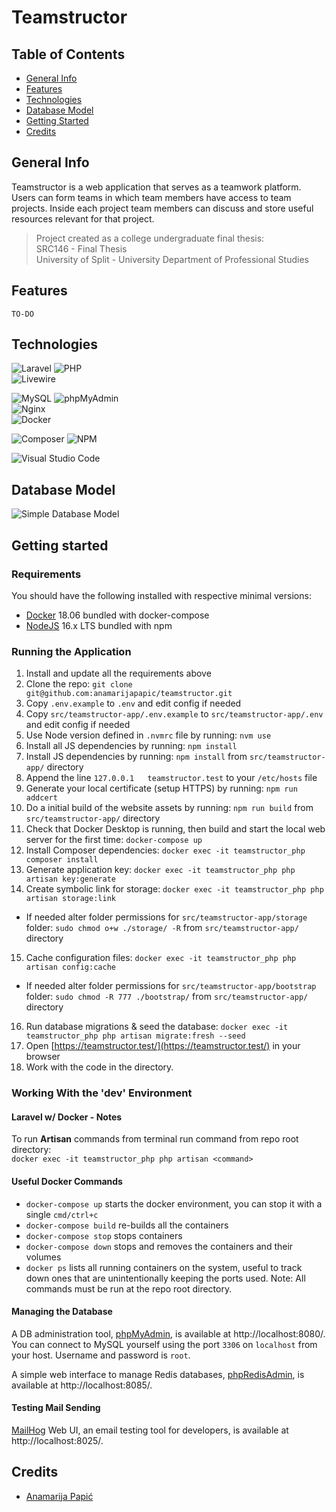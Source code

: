# Teamstructor

## Table of Contents

* [General Info](#general-info)
* [Features](#features)
* [Technologies](#technologies)
* [Database Model](#database-model)
* [Getting Started](#getting-started)
* [Credits](#credits)

## General Info

Teamstructor is a web application that serves as a teamwork platform. Users can form teams in which team members have access to team projects. Inside each project team members can discuss and store useful resources relevant for that project.

> Project created as a college undergraduate final thesis:  
> SRC146 - Final Thesis  
> University of Split - University Department of Professional Studies

## Features

`TO-DO`

## Technologies

![Laravel](https://img.shields.io/badge/laravel-%23FF2D20.svg?style=for-the-badge&logo=laravel&logoColor=white)
![PHP](https://img.shields.io/badge/php-%23777BB4.svg?style=for-the-badge&logo=php&logoColor=white)  
![Livewire](https://img.shields.io/badge/Livewire-4E56A6.svg?style=for-the-badge&logo=Livewire&logoColor=white)  

![MySQL](https://img.shields.io/badge/mysql-%2300f.svg?style=for-the-badge&logo=mysql&logoColor=white)
![phpMyAdmin](https://img.shields.io/badge/phpMyAdmin-6C78AF.svg?style=for-the-badge&logo=phpMyAdmin&logoColor=white)  
![Nginx](https://img.shields.io/badge/nginx-%23009639.svg?style=for-the-badge&logo=nginx&logoColor=white)  
![Docker](https://img.shields.io/badge/docker-%230db7ed.svg?style=for-the-badge&logo=docker&logoColor=white)  

![Composer](https://img.shields.io/badge/Composer-885630.svg?style=for-the-badge&logo=Composer&logoColor=white)
![NPM](https://img.shields.io/badge/NPM-%23CB3837.svg?style=for-the-badge&logo=npm&logoColor=white)  

![Visual Studio Code](https://img.shields.io/badge/Visual%20Studio%20Code-0078d7.svg?style=for-the-badge&logo=visual-studio-code&logoColor=white) 

## Database Model

![Simple Database Model](https://user-images.githubusercontent.com/92815435/227921312-1d30b686-1ebc-4d18-ba05-4380bc21626a.png)

## Getting started

### Requirements

You should have the following installed with respective minimal versions:

- [Docker](https://www.docker.com/community-edition) 18.06 bundled with docker-compose
- [NodeJS](https://nodejs.org/en/) 16.x LTS bundled with npm

### Running the Application

1. Install and update all the requirements above
2. Clone the repo: `git clone git@github.com:anamarijapapic/teamstructor.git`
3. Copy `.env.example` to `.env` and edit config if needed
4. Copy `src/teamstructor-app/.env.example` to `src/teamstructor-app/.env` and edit config if needed
5. Use Node version defined in `.nvmrc` file by running: `nvm use`
6. Install all JS dependencies by running: `npm install`
7. Install JS dependencies by running: `npm install` from `src/teamstructor-app/` directory
8. Append the line `127.0.0.1   teamstructor.test` to your `/etc/hosts` file
9. Generate your local certificate (setup HTTPS) by running: `npm run addcert`
10. Do a initial build of the website assets by running: `npm run build` from `src/teamstructor-app/` directory
11. Check that Docker Desktop is running, then build and start the local web server for the first time: `docker-compose up`
12. Install Composer dependencies: `docker exec -it teamstructor_php composer install`
13. Generate application key: `docker exec -it teamstructor_php php artisan key:generate`
14. Create symbolic link for storage: `docker exec -it teamstructor_php php artisan storage:link`
  - If needed alter folder permissions for `src/teamstructor-app/storage` folder: `sudo chmod o+w ./storage/ -R` from `src/teamstructor-app/` directory
15. Cache configuration files: `docker exec -it teamstructor_php php artisan config:cache`
  - If needed alter folder permissions for `src/teamstructor-app/bootstrap` folder: `sudo chmod -R 777 ./bootstrap/` from `src/teamstructor-app/` directory
16. Run database migrations & seed the database: `docker exec -it teamstructor_php php artisan migrate:fresh --seed`
17. Open [https://teamstructor.test/](https://teamstructor.test/) in your browser
18. Work with the code in the directory.

### Working With the 'dev' Environment

#### Laravel w/ Docker - Notes

To run **Artisan** commands from terminal run command from repo root directory:  
`docker exec -it teamstructor_php php artisan <command>`

#### Useful Docker Commands

- `docker-compose up` starts the docker environment, you can stop it with a single `cmd/ctrl+c`
- `docker-compose build` re-builds all the containers
- `docker-compose stop` stops containers
- `docker-compose down` stops and removes the containers and their volumes
- `docker ps` lists all running containers on the system, useful to track down ones that are unintentionally keeping the ports used.
  Note: All commands must be run at the repo root directory.

#### Managing the Database

A DB administration tool, [phpMyAdmin](https://www.phpmyadmin.net), is available at http://localhost:8080/.
You can connect to MySQL yourself using the port `3306` on `localhost` from your host. Username and password is `root`.

A simple web interface to manage Redis databases, [phpRedisAdmin](https://github.com/erikdubbelboer/phpRedisAdmin), is available at http://localhost:8085/.

#### Testing Mail Sending

[MailHog](https://github.com/mailhog/MailHog) Web UI, an email testing tool for developers, is available at http://localhost:8025/.

## Credits

* [Anamarija Papić](https://github.com/anamarijapapic)

